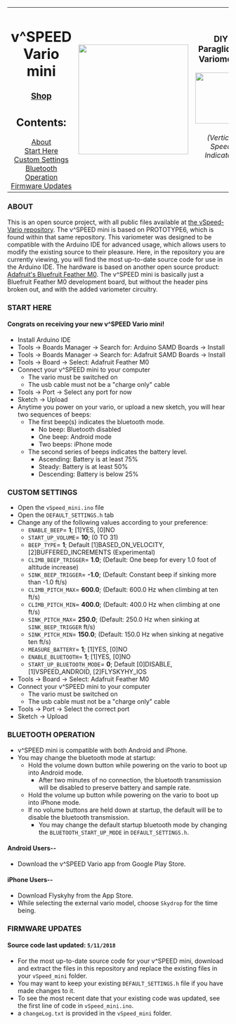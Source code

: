 <table float="center">
  <tr>
    <td align="center" width=50%>
      <h1>v^SPEED Vario mini</h1>
      <h3><a href="https://www.ebay.com/usr/glydrfreak">Shop</a></h3>
      <h2>Contents:</h2>
      <a href="#about">About</a></br>
      <a href="#start-here">Start Here</a> </br>
      <a href="#custom-settings">Custom Settings</a></br>
      <a href="#bluetooth-operation">Bluetooth Operation</a> </br>
      <a href="#firmware-updates">Firmware Updates</a> </br>
    </td>
    <td>
      <img src="https://github.com/glydrfreak/vSpeed-Vario/blob/master/Images/vspeedMini2.jpg" width=250>
    </td>
    <td align="center"> 
      <h3>DIY Paragliding Variometer</h3>
      <img src="https://github.com/glydrfreak/vSpeed-Vario/blob/master/Images/logo.jpg" width=116> 
      <h6>(Vertical Speed Indicator)</h6>
    </td>
  </tr>
</table>


### ABOUT
This is an open source project, with all public files available at <a href="https://github.com/glydrfreak/vSpeed-Vario">the vSpeed-Vario repository</a>. The v^SPEED mini is based on PROTOTYPE6, which is found within that same repository. This variometer was designed to be compatible with the Arduino IDE for advanced usage, which allows users to modify the existing source to their pleasure. Here, in the repository you are currently viewing, you will find the most up-to-date source code for use in the Arduino IDE. The hardware is based on another open source product: <a href="https://learn.adafruit.com/adafruit-feather-m0-bluefruit-le/downloads">Adafruit's Bluefruit Feather M0</a>. The v^SPEED mini is basically just a Bluefruit Feather M0 development board, but without the header pins broken out, and with the added variometer circuitry.


### START HERE
#### Congrats on receiving your new v^SPEED Vario mini!
- Install Arduino IDE
- Tools -> Boards Manager -> Search for: Arduino SAMD Boards -> Install
- Tools -> Boards Manager -> Search for: Adafruit SAMD Boards -> Install
- Tools -> Board -> Select: Adafruit Feather M0
- Connect your v^SPEED mini to your computer
  - The vario must be switched on
  - The usb cable must not be a "charge only" cable
- Tools -> Port -> Select any port for now
- Sketch -> Upload
- Anytime you power on your vario, or upload a new sketch, you will hear two sequences of beeps:
  - The first beep(s) indicates the bluetooth mode.
    - No beep: Bluetooth disabled
    - One beep: Android mode
    - Two beeps: iPhone mode
  - The second series of beeps indicates the battery level.
    - Ascending: Battery is at least 75%
    - Steady: Battery is at least 50%
    - Descending: Battery is below 25%


### CUSTOM SETTINGS
- Open the `vSpeed_mini.ino` file
- Open the `DEFAULT_SETTINGS.h` tab
- Change any of the following values according to your preference:
  - `ENABLE_BEEP`= <b>1</b>; [1]YES, [0]NO
  - `START_UP_VOLUME`= <b>10</b>; (0 TO 31)
  - `BEEP_TYPE`= <b>1</b>; Default [1]BASED_ON_VELOCITY, [2]BUFFERED_INCREMENTS (Experimental)
  - `CLIMB_BEEP_TRIGGER`= <b>1.0</b>; (Default: One beep for every 1.0 foot of altitude increase)
  - `SINK_BEEP_TRIGGER`= <b>-1.0</b>; (Default: Constant beep if sinking more than -1.0 ft/s)
  - `CLIMB_PITCH_MAX`= <b>600.0</b>; (Default: 600.0 Hz when climbing at ten ft/s)
  - `CLIMB_PITCH_MIN`= <b>400.0</b>; (Default: 400.0 Hz when climbing at one ft/s)
  - `SINK_PITCH_MAX`= <b>250.0</b>; (Default: 250.0 Hz when sinking at `SINK_BEEP_TRIGGER` ft/s)
  - `SINK_PITCH_MIN`= <b>150.0</b>; (Default: 150.0 Hz when sinking at negative ten ft/s)
  - `MEASURE_BATTERY`= <b>1</b>; [1]YES, [0]NO
  - `ENABLE_BLUETOOTH`= <b>1</b>; [1]YES, [0]NO
  - `START_UP_BLUETOOTH_MODE`= <b>0</b>; Default [0]DISABLE, [1]VSPEED_ANDROID, [2]FLYSKYHY_IOS
- Tools -> Board -> Select: Adafruit Feather M0
- Connect your v^SPEED mini to your computer
  - The vario must be switched on
  - The usb cable must not be a "charge only" cable
- Tools -> Port -> Select the correct port
- Sketch -> Upload


### BLUETOOTH OPERATION
- v^SPEED mini is compatible with both Android and iPhone.
- You may change the bluetooth mode at startup:
  - Hold the volume down button while powering on the vario to boot up into Android mode.
    - After two minutes of no connection, the bluetooth transmission will be disabled to preserve battery and sample rate.
  - Hold the volume up button while powering on the vario to boot up into iPhone mode.
  - If no volume buttons are held down at startup, the default will be to disable the bluetooth transmission.
    - You may change the default startup bluetooth mode by changing the `BLUETOOTH_START_UP_MODE` in `DEFAULT_SETTINGS.h`.
#### Android Users--
- Download the v^SPEED Vario app from Google Play Store.
#### iPhone Users--
- Download Flyskyhy from the App Store.
- While selecting the external vario model, choose `Skydrop` for the time being.


### FIRMWARE UPDATES
#### Source code last updated: `5/11/2018`
- For the most up-to-date source code for your v^SPEED mini, download and extract the files in this repository and replace the existing files in your `vSpeed_mini` folder. 
- You may want to keep your existing `DEFAULT_SETTINGS.h` file if you have made changes to it.
- To see the most recent date that your existing code was updated, see the first line of code in `vSpeed_mini.ino`.
- a `changeLog.txt` is provided in the `vSpeed_mini` folder.
